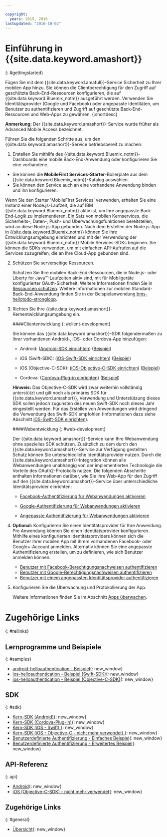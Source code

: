 ```yaml
---

copyright:
  years: 2015, 2016
lastupdated: "2016-10-02"
---
```



# Einführung in {{site.data.keyword.amashort}}
{: #gettingstarted}


Fügen Sie mit dem {{site.data.keyword.amafull}}-Service Sicherheit zu Ihrer mobilen App hinzu. Sie können die Clientberechtigung für den Zugriff auf geschützte Back-End-Ressourcen konfigurieren, die auf {{site.data.keyword.Bluemix_notm}} ausgeführt werden. Verwenden Sie Identitätsprovider (Google und Facebook) oder angepasste Identitäten, um Benutzer zu authentifizieren und Zugriff auf geschützte Back-End-Ressourcen und Web-Apps zu gewähren.
{:shortdesc}

**Anmerkung:** Der {{site.data.keyword.amashort}}-Service wurde früher als Advanced Mobile Access bezeichnet.


Führen Sie die folgenden Schritte aus, um den {{site.data.keyword.amashort}}-Service betriebsbereit zu machen:

1. Erstellen Sie mithilfe des {{site.data.keyword.Bluemix_notm}}-Dashboards eine mobile Back-End-Anwendung oder konfigurieren Sie eine vorhandene.
  - Sie können die **MobileFirst Services-Starter**-Boilerplate aus dem {{site.data.keyword.Bluemix_notm}}-Katalog auswählen.
  - Sie können den Service auch an eine vorhandene Anwendung binden und ihn konfigurieren.

   Wenn Sie den Starter 'MobileFirst Services' verwenden, erhalten Sie eine Instanz einer Node.js-Laufzeit, die auf IBM {{site.data.keyword.Bluemix_notm}} aktiv ist, um Ihre angepasste Back-End-Logik zu implementieren. Ein Satz von mobilen Kernservices, die Sicherheits-, Daten-, Push- und Überwachungsfunktionen bereitstellen, wird an diese Node.js-App gebunden. Nach dem Erstellen der Node.js-App in {{site.data.keyword.Bluemix_notm}} können Sie Ihre Entwicklungsumgebung einrichten und mit der Verwendung der {{site.data.keyword.Bluemix_notm}} Mobile Services-SDKs beginnen. Sie können die SDKs verwenden, um mit einfachen API-Aufrufen auf die Services zuzugreifen, die an Ihre Cloud-App gebunden sind.
  
2. Schützen Sie serverseitige Ressourcen.

   Schützen Sie Ihre mobilen Back-End-Ressourcen, die in Node.js- oder Liberty for Java&trade;-Laufzeiten aktiv sind, mit für Mobilgeräte konfigurierter OAuth-Sicherheit. Weitere Informationen finden Sie in [Ressourcen schützen](protecting-resources.html).
   Weitere Informationen zur mobilen Standard-Back-End-Anwendung finden Sie in der Beispielanwendung [bms-hellotodo-strongloop](https://github.com/ibm-bluemix-mobile-services/bms-hellotodo-strongloop).

3. Richten Sie Ihre {{site.data.keyword.amashort}}-Kernentwicklungsumgebung ein.
   
	####Cliententwicklung
   {: #client-development}
   
	Sie können das {{site.data.keyword.amashort}}-SDK folgendermaßen zu Ihrer vorhandenen Android-, iOS- oder Cordova-App hinzufügen: 
   * Android: ([Android-SDK einrichten](getting-started-android.html)) ([Beispiel](https://github.com/ibm-bluemix-mobile-services/bms-samples-android-helloauthentication))
  
   * iOS (Swift-SDK): ([iOS-Swift-SDK einrichten](getting-started-ios-swift-sdk.html))
      ([Beispiel](https://github.com/ibm-bluemix-mobile-services/bms-samples-swift-helloauthentication))
  
   * iOS (Objective-C-SDK): ([iOS-Objective-C-SDK einrichten](getting-started-ios.html)) ([Beispiel](https://github.com/ibm-bluemix-mobile-services/bms-samples-ios-helloauthentication))

   * Cordova: ([Cordova-Plug-in einrichten](getting-started-cordova.html)) ([Beispiel](https://github.com/ibm-bluemix-mobile-services/bms-samples-cordova-helloauthentication))
   
   **Hinweis:** Das Objective-C-SDK wird zwar weiterhin vollständig unterstützt und gilt noch als primäres SDK für {{site.data.keyword.amashort}}, Verwendung und Unterstützung dieses SDK sollen jedoch zugunsten des neuen Swift-SDK noch dieses Jahr eingestellt werden. Für das Erstellen von Anwendungen wird dringend die Verwendung des Swift-SDK empfohlen (Informationen dazu siehe Abschnitt [iOS-Swift-SDK einrichten](getting-started-ios-swift-sdk.html)).

	####Webentwicklung
   {: #web-development}

   Der {{site.data.keyword.amashort}}-Service kann Ihre Webanwendung ohne spezielles SDK schützen. Zusätzlich zu dem durch den {{site.data.keyword.amashort}}-Service zur Verfügung gestellten Schutz können Sie unterschiedliche Identitätsprovider nutzen. Durch die {{site.data.keyword.amashort}}-Integration können alle Webanwendungen unabhängig von der implementierten Technologie die Vorteile des OAuth2-Protokolls nutzen. Die folgenden Abschnitte enthalten Informationen darüber, wie Sie Ihre Web-App für den Zugriff auf den {{site.data.keyword.amashort}}-Service über unterschiedliche Identitätsprovider einrichten:

    * [Facebook-Authentifizierung für Webanwendungen aktivieren](facebook-auth-web.html)
              
    * [Google-Authentifizierung für Webanwendungen aktivieren](google-auth-web.html)
              
    * [Angepasste Authentifizierung für Webanwendungen aktivieren](custom-auth-web.html)
              
4. **Optional:** Konfigurieren Sie einen Identitätsprovider für Ihre Anwendung. Pro Anwendung können Sie einen Identitätsprovider konfigurieren. Mithilfe eines konfigurierten Identitätsproviders können sich die Benutzer Ihrer mobilen App mit ihrem vorhandenen Facebook- oder Google+-Account anmelden. Alternativ können Sie eine angepasste Authentifizierung erstellen, um zu definieren, wie sich Benutzer anmelden können.
   * [Benutzer mit Facebook-Berechtigungsnachweisen authentifizieren](facebook-auth-overview.html)
   * [Benutzer mit Google-Berechtigungsnachweisen authentifizieren](google-auth-overview.html)
   * [Benutzer mit einem angepassten Identitätsprovider authentifizieren](custom-auth.html)

5. Konfigurieren Sie die Überwachung und Protokollierung der App.

    Weitere Informationen finden Sie im Abschnitt [Apps überwachen](app-monitoring.html).

# Zugehörige Links
{: #rellinks}

## Lernprogramme und Beispiele
{: #samples}
* [android-helloauthentication - Beispiel](https://github.com/ibm-bluemix-mobile-services/bms-samples-android-helloauthentication){: new_window}
* [ios-helloauthentication - Beispiel (Swift-SDK)](https://github.com/ibm-bluemix-mobile-services/bms-samples-swift-helloauthentication){: new_window}
* [ios-helloauthentication - Beispiel (Objective-C-SDK)](https://github.com/ibm-bluemix-mobile-services/bms-samples-ios-helloauthentication){: new_window}

## SDK
{: #sdk}
* [Kern-SDK (Android)](https://github.com/ibm-bluemix-mobile-services/bms-clientsdk-android-core){: new_window}
* [Kern-SDK (Cordova-Plug-in)](https://github.com/ibm-bluemix-mobile-services/bms-clientsdk-cordova-plugin-core){: new_window}
* [Kern-SDK (iOS - Swift) ](https://github.com/ibm-bluemix-mobile-services/bms-clientsdk-swift-core){: new_window}
* [Kern-SDK (iOS - Objective-C - nicht mehr verwendet) ](https://hub.jazz.net/git/bluemixmobilesdk/imf-ios-sdk/archive?revstr=master){: new_window}
* [Benutzerdefinierte Authentifizierung - Einfaches Beispiel](https://github.com/ibm-bluemix-mobile-services/bms-mca-custom-identity-provider-sample){: new_window}
* [Benutzerdefinierte Authentifizierung - Erweitertes Beispiel](https://github.com/ibm-bluemix-mobile-services/bms-mca-custom-identity-provider-with-user-management){: new_window}

## API-Referenz
{: api}
* [Android](https://console.{DomainName}/docs/api/content/api/mobilefirst/android/core-api-doc/overview-summary.html){: new_window}
* [iOS (Objective-C-SDK) - nicht mehr verwendet](https://console.{DomainName}/docs/api/content/api/mobilefirst/ios/IMFCore_api-doc/html/index.html){: new_window}


## Zugehörige Links
{: #general}
* [Übersicht](overview.html){: new_window}

